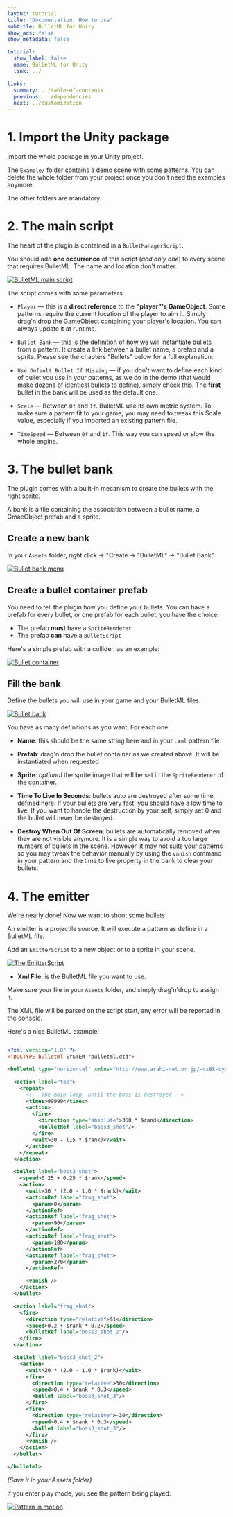 ```yaml
---
layout: tutorial
title: "Documentation: How to use"
subtitle: BulletML for Unity
show_ads: false
show_metadata: false

tutorial:
  show_label: false
  name: BulletML for Unity
  link: ../

links:
  summary: ../table-of-contents
  previous: ../dependencies
  next: ../customization
---
```


# 1. Import the Unity package

Import the whole package in your Unity project.

The `Example/` folder contains a demo scene with some patterns. You can delete the whole folder from your project once you don't need the examples anymore.

The other folders are mandatory.

# 2. The main script

The heart of the plugin is contained in a `BulletManagerScript`.

You should add **one occurrence** of this script (_and only one_) to every scene that requires BulletML. The name and location don't matter.

[ ![BulletML main script][demo_scene_script] ][demo_scene_script]

The script comes with some parameters:

* `Player` — this is a **direct reference** to the **"player"'s GameObject**. Some patterns require the current location of the player to aim it.
Simply drag'n'drop the GameObject containing your player's location. You can always update it at runtime.

*  `Bullet Bank` — this is the definition of how we will instantiate bullets from a pattern. It create a link between a bullet name, a prefab and a sprite. Please see the chapters "Bullets" below for a full explanation.

* `Use Default Bullet If Missing` — if you don't want to define each  kind of bullet you use in your patterns, as we do in the demo (that would make dozens of identical bullets to define), simply check this. The **first** bullet in the bank will be used as the default one.

* `Scale` — Between ``0f`` and ``1f``. BulletML use its own metric system. To make sure a pattern fit to your game, you may need to tweak this Scale value, especially if you imported an existing pattern file.

* `TimeSpeed` — Between ``0f`` and ``1f``. This way you can speed or slow the whole engine.

# 3. The bullet bank

The plugin comes with a built-in mecanism to create the bullets with the right sprite.

A bank is a file containing the association between a bullet name, a GmaeObject prefab and a sprite.

## Create a new bank

In your ``Assets`` folder, right click -> "Create -> "BulletML" -> "Bullet Bank".

 [ ![Bullet bank menu][bulletml_menu]][bulletml_menu]

## Create a bullet container prefab

You need to tell the plugin how you define your bullets. You can have a prefab for every bullet, or one prefab for each bullet, you have the choice.

* The prefab **must** have a ``SpriteRenderer``.
* The prefab **can** have a ``BulletScript``

Here's a simple prefab with a collider, as an example:

 [ ![Bullet container][bullet_prefab]][bullet_prefab]

## Fill the bank

Define the bullets you will use in your game and your BulletML files.

 [ ![Bullet bank][bulletbank]][bulletbank]

You have as many definitions as you want. For each one:

* **Name**: this should be the same string here and in your ``.xml`` pattern file.

* **Prefab**: drag'n'drop the bullet container as we created above. It will be instantiated when requested

* **Sprite**: _optional_ the sprite image that will be set in the ``SpriteRenderer`` of the container.

* **Time To Live In Seconds**: bullets auto are destroyed after some time, defined here. If your bullets are very fast, you should have a low time to live.
If you want to handle the destruction by your self, simply set 0 and the bullet will never be destroyed.

* **Destroy When Out Of Screen**: bullets are automatically removed when they are not visible anymore. It is a simple way to avoid a too large numbers of bullets in the scene. However, it may not suits your patterns so you may tweak the behavior manually by using the ``vanish`` command in your pattern and the time to live property in the bank to clear your bullets.

# 4. The emitter

We're nearly done! Now we want to shoot some bullets.

An emitter is a projectile source. It will execute a pattern as define in a BulletML file.

Add an ``EmitterScript`` to a new object or to a sprite in your scene.

 [ ![The EmitterScript][emitter]][emitter]

* **Xml File**: is the BulletML file you want to use.

Make sure your file in your ``Assets`` folder, and simply drag'n'drop to assign it.

The XML file will be parsed on the script start, any error will be reported in the console.

Here's a nice BulletML example:

````xml

<?xml version="1.0" ?>
<!DOCTYPE bulletml SYSTEM "bulletml.dtd">

<bulletml type="horizontal" xmlns="http://www.asahi-net.or.jp/~cs8k-cyu/bulletml">

  <action label="top">
    <repeat>
      <!-- The main loop, until the boss is destroyed -->
      <times>99999</times>
      <action>
        <fire>
          <direction type="absolute">360 * $rand</direction>
          <bulletRef label="boss3_shot"/>
        </fire>
        <wait>30 - (15 * $rank)</wait>
      </action>
    </repeat>
  </action>

  <bullet label="boss3_shot">
    <speed>0.25 + 0.25 * $rank</speed>
    <action>
      <wait>30 * (2.0 - 1.0 * $rank)</wait>
      <actionRef label="frag_shot">
        <param>0</param>
      </actionRef>
      <actionRef label="frag_shot">
        <param>90</param>
      </actionRef>
      <actionRef label="frag_shot">
        <param>180</param>
      </actionRef>
      <actionRef label="frag_shot">
        <param>270</param>
      </actionRef>

      <vanish />
    </action>
  </bullet>

  <action label="frag_shot">
    <fire>
      <direction type="relative">$1</direction>
      <speed>0.2 + $rank * 0.2</speed>
      <bulletRef label="boss3_shot_2"/>
    </fire>
  </action>

  <bullet label="boss3_shot_2">
    <action>
      <wait>20 * (2.0 - 1.0 * $rank)</wait>
      <fire>
        <direction type="relative">30</direction>
        <speed>0.4 + $rank * 0.3</speed>
        <bullet label="boss3_shot_3"/>
      </fire>
      <fire>
        <direction type="relative">-30</direction>
        <speed>0.4 + $rank * 0.3</speed>
        <bullet label="boss3_shot_3"/>
      </fire>
      <vanish />
    </action>
  </bullet>

</bulletml>

````

_(Save it in your Assets folder)_

If you enter play mode, you see the pattern being played:

[ ![Pattern in motion][gif_circle]][gif_circle]


[demo_scene_script]: ../-img/demo_scene_script.png
[bulletml_menu]:     ../-img/bulletml_menu.png
[bullet_prefab]:     ../-img/bullet_prefab.png
[bulletbank]:        ../-img/bulletbank.png
[emitter]:           ../-img/emitter.png
[gif_circle]:        ../-img/gif_circle.gif
